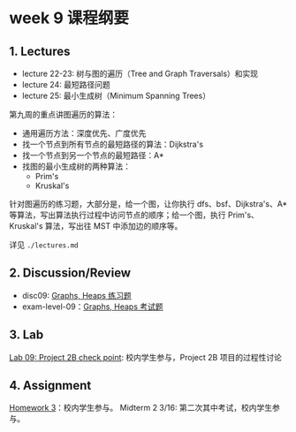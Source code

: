# week 9 课程纲要

## 1. Lectures

- lecture 22-23: 树与图的遍历（Tree and Graph Traversals）和实现
- lecture 24: 最短路径问题
- lecture 25: 最小生成树（Minimum Spanning Trees）

第九周的重点讲图遍历的算法：
  - 通用遍历方法：深度优先、广度优先
  - 找一个节点到所有节点的最短路径的算法：Dijkstra's 
  - 找一个节点到另一个节点的最短路径：A*
  - 找图的最小生成树的两种算法：
    - Prim's
    - Kruskal's

针对图遍历的练习题，大部分是，给一个图，让你执行 dfs、bsf、Dijkstra's、A* 等算法，写出算法执行过程中访问节点的顺序；给一个图，执行 Prim's、Kruskal's 算法，写出往 MST 中添加边的顺序等。

详见 `./lectures.md`

## 2. Discussion/Review 

- disc09: [Graphs, Heaps 练习题](https://drive.google.com/file/d/1xQuz9DGTkarjvl8MCxpbXiBBRFOIBj1_/view?usp=sharing)
- exam-level-09：[Graphs, Heaps 考试题](https://drive.google.com/file/d/1O3ks_kojbcnm-K2GkTGfniABxM0xiEwn/view?usp=share_link)

## 3. Lab

[Lab 09: Project 2B check point](https://sp23.datastructur.es/materials/lab/lab09/): 校内学生参与，Project 2B 项目的过程性讨论

## 4. Assignment

[Homework 3](https://www.gradescope.com/courses/484660/assignments/2713206)：校内学生参与。
Midterm 2 3/16: 第二次其中考试，校内学生参与。

